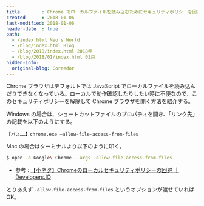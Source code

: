 ```yaml
---
title        : Chrome でローカルファイルを読み込むためにセキュリティポリシーを回避する方法
created      : 2018-01-06
last-modified: 2018-01-06
header-date  : true
path:
  - /index.html Neo's World
  - /blog/index.html Blog
  - /blog/2018/index.html 2018年
  - /blog/2018/01/index.html 01月
hidden-info:
  original-blog: Corredor
---
```


Chrome ブラウザはデフォルトでは JavaScript でローカルファイルを読み込んだりできなくなっている。ローカルで動作確認したりしたい時に不便なので、このセキュリティポリシーを解除して Chrome ブラウザを開く方法を紹介する。

Windows の場合は、ショートカットファイルのプロパティを開き、「リンク先」の記載を以下のようにする。

```
【パス……】chrome.exe –allow-file-access-from-files
```

Mac の場合はターミナルより以下のように叩く。

```bash
$ open -a Google\ Chrome --args -allow-file-access-from-files
```

- 参考 : [【小ネタ】Chromeのローカルセキュリティポリシーの回避 ｜ Developers.IO](https://dev.classmethod.jp/etc/chrome-localfile-security/)

とりあえず `-allow-file-access-from-files` というオプションが渡せていれば OK。
